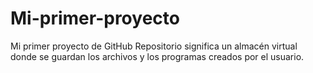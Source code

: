 # Mi-primer-proyecto
Mi primer proyecto de GitHub
Repositorio significa un almacén virtual donde se guardan los archivos y los programas creados por el usuario.
